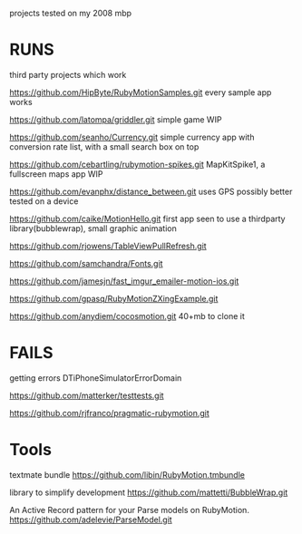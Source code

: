 
projects tested on my 2008 mbp 

RUNS
====
third party projects which work

https://github.com/HipByte/RubyMotionSamples.git
every sample app works

https://github.com/latompa/griddler.git
simple game WIP

https://github.com/seanho/Currency.git
simple currency app with conversion rate list, with a small search box on top 

https://github.com/cebartling/rubymotion-spikes.git
MapKitSpike1, a fullscreen maps app WIP

https://github.com/evanphx/distance_between.git
uses GPS possibly better tested on a device

https://github.com/caike/MotionHello.git
first app seen to use a thirdparty library(bubblewrap), small graphic animation

https://github.com/rjowens/TableViewPullRefresh.git

https://github.com/samchandra/Fonts.git

https://github.com/jamesjn/fast_imgur_emailer-motion-ios.git

https://github.com/gpasq/RubyMotionZXingExample.git

https://github.com/anydiem/cocosmotion.git 40+mb to clone it

FAILS
=====
getting errors DTiPhoneSimulatorErrorDomain

	
https://github.com/matterker/testtests.git 
	


https://github.com/rjfranco/pragmatic-rubymotion.git




 


Tools
=====

textmate bundle
https://github.com/libin/RubyMotion.tmbundle

library to simplify development
https://github.com/mattetti/BubbleWrap.git 

An Active Record pattern for your Parse models on RubyMotion.
https://github.com/adelevie/ParseModel.git



